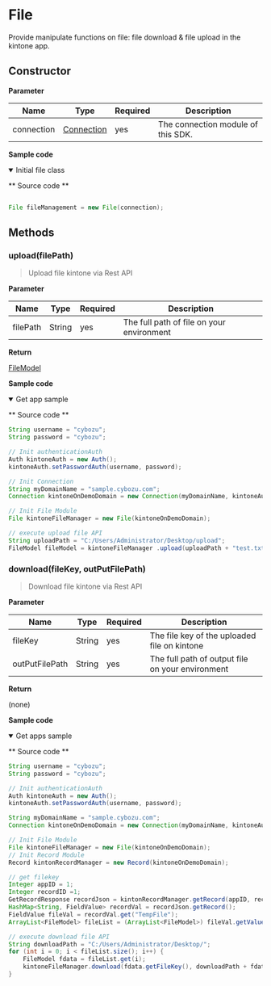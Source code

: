 # File

Provide manipulate functions on file: file download & file upload in the kintone app.


## Constructor

**Parameter**

| Name| Type| Required| Description |
| --- | --- | --- | --- |
| connection | [Connection](../connection) | yes | The connection module of this SDK.

**Sample code**

<details class="tab-container" open>
<Summary>Initial file class</Summary>

** Source code **

```java

File fileManagement = new File(connection);
```

</details>

## Methods

### upload(filePath)

> Upload file kintone via Rest API

**Parameter**

| Name| Type| Required| Description |
| --- | --- | --- | --- |
| filePath | String | yes | The full path of file on your environment

**Return**

[FileModel](../file-model)

**Sample code**

<details class="tab-container" open>
<Summary>Get app sample</Summary>

** Source code **

```java
String username = "cybozu";
String password = "cybozu";

// Init authenticationAuth
Auth kintoneAuth = new Auth();
kintoneAuth.setPasswordAuth(username, password);

// Init Connection
String myDomainName = "sample.cybozu.com";
Connection kintoneOnDemoDomain = new Connection(myDomainName, kintoneAuth);

// Init File Module
File kintoneFileManager = new File(kintoneOnDemoDomain);

// execute upload file API
String uploadPath = "C:/Users/Administrator/Desktop/upload";
FileModel fileModel = kintoneFileManager .upload(uploadPath + "test.txt");
```

</details>

### download(fileKey, outPutFilePath)

> Download file kintone via Rest API

**Parameter**

| Name| Type| Required| Description |
| --- | --- | --- | --- |
| fileKey | String | yes | The file key of the uploaded file on kintone
| outPutFilePath | String | yes | The full path of output file on your environment

**Return**

(none)

**Sample code**

<details class="tab-container" open>
<Summary>Get apps sample</Summary>

** Source code **

```java
String username = "cybozu";
String password = "cybozu";

// Init authenticationAuth
Auth kintoneAuth = new Auth();
kintoneAuth.setPasswordAuth(username, password);

String myDomainName = "sample.cybozu.com";
Connection kintoneOnDemoDomain = new Connection(myDomainName, kintoneAuth);

// Init File Module
File kintoneFileManager = new File(kintoneOnDemoDomain);
// Init Record Module
Record kintonRecordManager = new Record(kintoneOnDemoDomain);

// get filekey
Integer appID = 1;
Integer recordID =1;
GetRecordResponse recordJson = kintonRecordManager.getRecord(appID, recordID);
HashMap<String, FieldValue> recordVal = recordJson.getRecord();
FieldValue fileVal = recordVal.get("TempFile");
ArrayList<FileModel> fileList = (ArrayList<FileModel>) fileVal.getValue();

// execute download file API
String downloadPath = "C:/Users/Administrator/Desktop/";
for (int i = 0; i < fileList.size(); i++) {
    FileModel fdata = fileList.get(i);
    kintoneFileManager.download(fdata.getFileKey(), downloadPath + fdata.getName());
}
```

</details>
